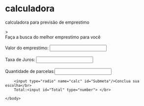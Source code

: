 # calculadora
calculadora para previsão de emprestimo
<!DOCTYPE html>
<html lang="pt-br">
    <head>
        <title>Emprestimo Personalizado</title>>
        <meta charset="utf-8">
        <script type="text/javascript" src="script.js"></script>
    </head>
    <body>
        <br>Faça a busca do melhor emprestimo para você</br>
        <br>Valor do emprestimo: <input id="emprestimo" type="number"></br>
        <br>Taxa de Juros: <input id="Juros"type="number"></br>
        <br>Quantidade de parcelas:<input id="parcelas" type="number"></br>

        <input type="radio" name="calc" id="Submeta"/>Conclua sua escolha</br>
        Total:<input id="Total" type="number"> </br>
    
    </body>
</html>
